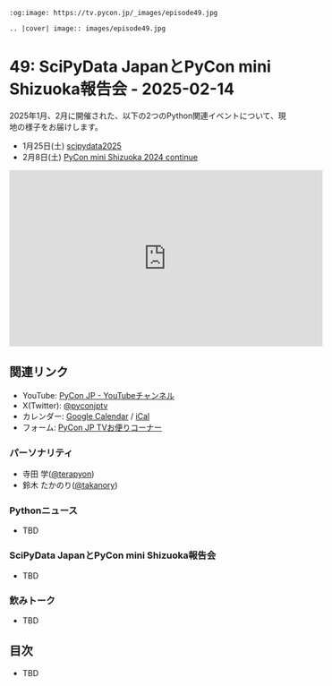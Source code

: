 ```{eval-rst}
:og:image: https://tv.pycon.jp/_images/episode49.jpg

.. |cover| image:: images/episode49.jpg
```
# 49: SciPyData JapanとPyCon mini Shizuoka報告会 - 2025-02-14

2025年1月、2月に開催された、以下の2つのPython関連イベントについて、現地の様子をお届けします。

* 1月25日(土) [scipydata2025](https://scipydata.connpass.com/event/337318/)
* 2月8日(土) [PyCon mini Shizuoka 2024 continue](https://shizuoka.pycon.jp/2024-continue)

<iframe width="560" height="315" src="https://www.youtube.com/embed/-NHOBg43lns?si=m3dvs8nmnoWUND4o" title="YouTube video player" frameborder="0" allow="accelerometer; autoplay; clipboard-write; encrypted-media; gyroscope; picture-in-picture; web-share" referrerpolicy="strict-origin-when-cross-origin" allowfullscreen></iframe>

## 関連リンク

* YouTube: [PyCon JP - YouTubeチャンネル](https://www.youtube.com/user/PyConJP)
* X(Twitter): [@pyconjptv](https://twitter.com/pyconjptv)
* カレンダー: [Google Calendar](https://calendar.google.com/calendar/embed?src=tv%40pycon.jp&ctz=Asia%2FTokyo&mode=AGENDA) / [iCal](https://calendar.google.com/calendar/ical/tv%40pycon.jp/public/basic.ics)
* フォーム: [PyCon JP TVお便りコーナー](https://docs.google.com/forms/d/e/1FAIpQLSfvL4cKteAaG_czTXjofR83owyjXekG9GNDGC6-jRZCb_2HRw/viewform)

### パーソナリティ

* 寺田 学([@terapyon](https://twitter.com))
* 鈴木 たかのり([@takanory](https://twitter.com/takanory))

### Pythonニュース

* TBD

### SciPyData JapanとPyCon mini Shizuoka報告会

* TBD

### 飲みトーク

* TBD

## 目次

* TBD
